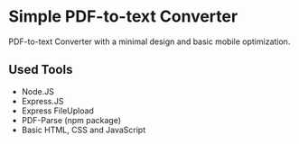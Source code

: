 # Simple PDF-to-text Converter

PDF-to-text Converter with a minimal design and basic mobile optimization.

## Used Tools

- Node.JS
- Express.JS
- Express FileUpload
- PDF-Parse (npm package)
- Basic HTML, CSS and JavaScript